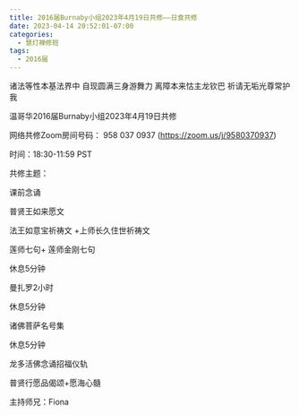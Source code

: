 ```yaml
---
title: 2016届Burnaby小组2023年4月19日共修——日食共修
date: 2023-04-14 20:52:01-07:00
categories:
  - 慧灯禅修班
tags:
  - 2016届
---
```

诸法等性本基法界中 自现圆满三身游舞力 离障本来怙主龙钦巴 祈请无垢光尊常护我

温哥华2016届Burnaby小组2023年4月19日共修

网络共修Zoom房间号码： 958 037 0937 (<https://zoom.us/j/9580370937>)

时间：18:30-11:59 PST

共修主题：

课前念诵

普贤王如来愿文

法王如意宝祈祷文 +上师长久住世祈祷文 

莲师七句+  莲师金刚七句

休息5分钟

曼扎罗2小时

休息5分钟

诸佛菩萨名号集

休息5分钟

龙多活佛念诵招福仪轨

普贤行愿品偈颂+愿海心髓

主持师兄：Fiona
